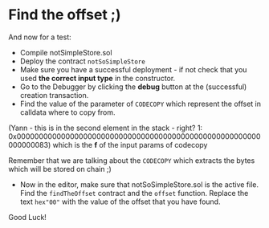 # Find the offset ;)

And now for a test:

 - Compile notSimpleStore.sol
 - Deploy the contract `notSoSimpleStore`
 - Make sure you have a successful deployment - if not check that you used **the correct input type** in the constructor.
 - Go to the Debugger by clicking the **debug** button at the (successful) creation transaction.
 - Find the value of the parameter of `CODECOPY` which represent the offset in calldata where to copy from.
 
 (Yann - this is in the second element in the stack - right?  1: 0x0000000000000000000000000000000000000000000000000000000000000083)  which is the **f** of the input params of codecopy

 Remember that we are talking about the `CODECOPY` which extracts the bytes which will be stored on chain ;)

 - Now in the editor, make sure that notSoSimpleStore.sol is the active file. Find the `findTheOffset` contract and the `offset` function. Replace the text `hex"00"` with the value of the offset that you have found.
 
 Good Luck!
 